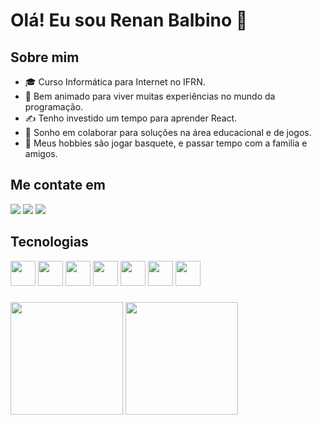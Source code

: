 # Olá! Eu sou Renan Balbino 👋 
## Sobre mim

- 🎓 Curso Informática para Internet no IFRN. 
- 💾 Bem animado para viver muitas experiências no mundo da programação.
- ✍️ Tenho investido um tempo para aprender React. 
- 💭 Sonho em colaborar para soluções na área educacional e de jogos. 
- 🏀 Meus hobbies são jogar basquete, e passar tempo com a familia e amigos. 

## Me contate em
<div> 
  <a href="https://instagram.com/renan_bm_" target="_blank"><img src="https://img.shields.io/badge/-Instagram-%23E4405F?style=for-the-badge&logo=instagram&logoColor=white" target="_blank"></a>
  <a href = "mailto:renan.balbino56@gmail.com"><img src="https://img.shields.io/badge/-Gmail-%23333?style=for-the-badge&logo=gmail&logoColor=white" target="_blank"></a>
  <a href="https://www.linkedin.com/in/renan-balbino-0a1148272/a" target="_blank"><img src="https://img.shields.io/badge/-LinkedIn-%230077B5?style=for-the-badge&logo=linkedin&logoColor=white" target="_blank"></a> 
  
</div>

## Tecnologias 
<div>
  <img src="https://cdn.jsdelivr.net/gh/devicons/devicon/icons/csharp/csharp-original.svg" height="40"/>
  <img src="https://cdn.jsdelivr.net/gh/devicons/devicon/icons/html5/html5-original.svg" height="40"/>
  <img src="https://cdn.jsdelivr.net/gh/devicons/devicon/icons/css3/css3-original.svg" height="40"/>
  <img src="https://cdn.jsdelivr.net/gh/devicons/devicon/icons/javascript/javascript-original.svg" height="40"/>
  <img src="https://cdn.jsdelivr.net/gh/devicons/devicon/icons/figma/figma-original.svg" height="40"/>
  <img src="https://cdn.jsdelivr.net/gh/devicons/devicon/icons/python/python-original.svg" height="40"/>
  <img src="https://cdn.jsdelivr.net/gh/devicons/devicon@latest/icons/php/php-original.svg" height="40" />

</div>

### 
<div >
  <img align="center" height="180em" src="https://github-readme-stats-balbii.vercel.app/api?username=balbii&repo=github-readme-stats&theme=dracula" />
  <img align="center" height="180em" src="https://github-readme-stats-balbii.vercel.app/api/top-langs/?username=balbii&layout=compact&langs_count=16&theme=dracula" />
</div>
